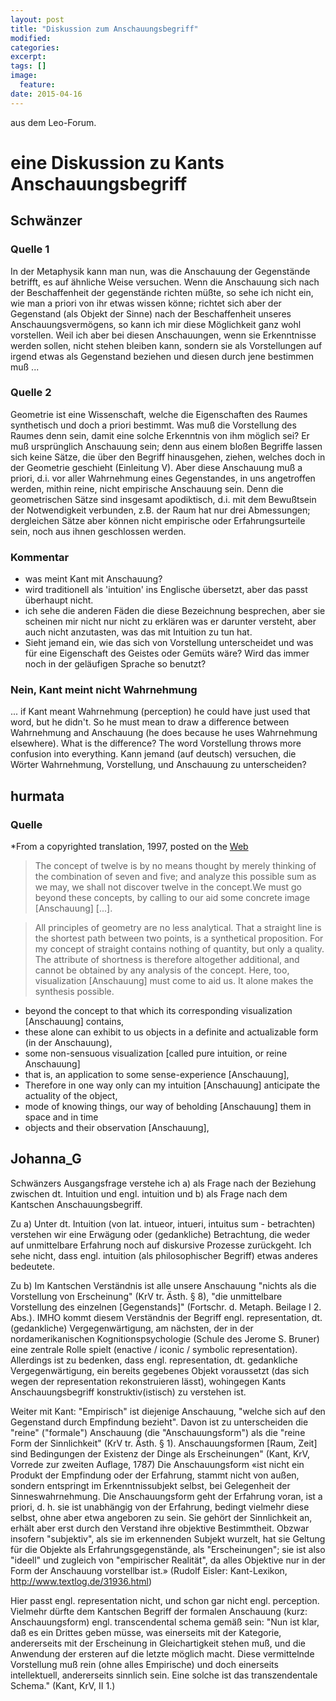 ```yaml
---
layout: post
title: "Diskussion zum Anschauungsbegriff"
modified:
categories: 
excerpt:
tags: []
image:
  feature:
date: 2015-04-16
---
```

aus dem Leo-Forum.
# eine Diskussion zu Kants Anschauungsbegriff

## Schwänzer

### Quelle 1

In der Metaphysik kann man nun, was die Anschauung der Gegenstände betrifft, es auf ähnliche Weise versuchen.
Wenn die Anschauung sich nach der Beschaffenheit der gegenstände richten müßte, so sehe ich nicht ein, wie man a priori von ihr etwas wissen könne; richtet sich aber der Gegenstand (als Objekt der Sinne) nach der Beschaffenheit unseres Anschauungsvermögens, so kann ich
mir diese Möglichkeit ganz wohl vorstellen. Weil ich aber bei diesen Anschauungen, wenn sie Erkenntnisse werden sollen, nicht stehen bleiben kann, sondern sie als Vorstellungen auf irgend etwas als Gegenstand beziehen und diesen durch jene bestimmen muß ...

### Quelle 2

Geometrie ist eine Wissenschaft, welche die Eigenschaften des Raumes synthetisch und doch a priori bestimmt. Was muß die Vorstellung des Raumes denn sein, damit eine solche Erkenntnis von ihm möglich sei? Er muß ursprünglich Anschauung sein; denn aus einem bloßen Begriffe lassen sich keine Sätze, die über den Begriff hinausgehen, ziehen, welches doch in der Geometrie geschieht (Einleitung V). Aber diese Anschauung muß a priori, d.i. vor aller Wahrnehmung eines Gegenstandes, in uns angetroffen werden, mithin reine, nicht empirische Anschauung sein. Denn die geometrischen Sätze sind insgesamt apodiktisch, d.i. mit dem Bewußtsein der Notwendigkeit verbunden, z.B. der Raum hat nur drei Abmessungen; dergleichen Sätze aber können nicht empirische oder Erfahrungsurteile sein, noch aus ihnen geschlossen werden.

### Kommentar	

* was meint Kant mit Anschauung?  
* wird traditionell als 'intuition' ins Englische übersetzt, aber das passt überhaupt nicht.  
* ich sehe die anderen Fäden die diese Bezeichnung besprechen, aber sie scheinen mir nicht nur nicht zu erklären was er darunter versteht, aber auch nicht anzutasten, was das mit Intuition zu tun hat.  
* Sieht jemand ein, wie das sich von Vorstellung unterscheidet und was für eine Eigenschaft des Geistes oder Gemüts wäre? Wird das immer noch in der geläufigen Sprache so benutzt?

### Nein, Kant meint nicht Wahrnehmung

... if Kant meant Wahrnehmung (perception) he could have just used that word, but he didn't. So he must mean to draw a difference between Wahrnehmung and Anschauung (he does because he uses Wahrnehmung elsewhere). What is the difference? The word Vorstellung throws more confusion into everything. Kann jemand (auf deutsch) versuchen, die Wörter Wahrnehmung, Vorstellung, und Anschauung zu unterscheiden?

## hurmata

### Quelle

*From a copyrighted translation, 1997, posted on the [Web](http://philosophy.eserver.org/kant-prolegomena.txt)

> The concept of twelve is by no means thought by merely thinking of the combination of seven and five; and analyze this
possible sum as we may, we shall not discover twelve in the concept.We must go beyond these concepts, by calling to our aid some concrete image [Anschauung] [...].

> All principles of geometry are no less analytical. That a straight line is the shortest path between two points, is a
synthetical proposition. For my concept of straight contains nothing of quantity, but only a quality. The attribute of
shortness is therefore altogether additional, and cannot be obtained by any analysis of the concept. Here, too, visualization [Anschauung] must come to aid us. It alone makes the synthesis possible.

* beyond the concept to that which its corresponding visualization [Anschauung] contains,  
* these alone can exhibit to us objects in a definite and actualizable form (in der Anschauung),  
* some non-sensuous visualization [called pure intuition, or reine Anschauung]  
* that is, an application to some sense-experience [Anschauung],  
* Therefore in one way only can my intuition [Anschauung] anticipate the actuality of the object,  
* mode of knowing things, our way of beholding [Anschauung] them in space and in time  
* objects and their observation [Anschauung], 

## Johanna_G

Schwänzers Ausgangsfrage verstehe ich a) als Frage nach der Beziehung zwischen dt. Intuition und engl. intuition und b) als Frage nach dem Kantschen Anschauungsbegriff.


Zu a) Unter dt. Intuition (von lat. intueor, intueri, intuitus sum - betrachten) verstehen wir eine Erwägung oder (gedankliche) Betrachtung, die weder auf unmittelbare Erfahrung noch auf diskursive Prozesse zurückgeht.
Ich sehe nicht, dass engl. intuition (als philosophischer Begriff) etwas anderes bedeutete.


Zu b) Im Kantschen Verständnis ist alle unsere Anschauung "nichts als die Vorstellung von Erscheinung" (KrV tr. Ästh. § 8), "die unmittelbare Vorstellung des einzelnen [Gegenstands]" (Fortschr. d. Metaph. Beilage I 2. Abs.).
IMHO kommt diesem Verständnis der Begriff engl. representation, dt. (gedankliche) Vergegenwärtigung, am nächsten, der in der nordamerikanischen Kognitionspsychologie (Schule des Jerome S. Bruner) eine zentrale Rolle spielt (enactive / iconic / symbolic representation). Allerdings ist zu bedenken, dass engl. representation, dt. gedankliche Vergegenwärtigung, ein bereits gegebenes Objekt voraussetzt (das sich wegen der representation rekonstruieren lässt), wohingegen Kants Anschauungsbegriff konstruktiv(istisch) zu verstehen ist.

Weiter mit Kant:
"Empirisch" ist diejenige Anschauung, "welche sich auf den Gegenstand durch Empfindung bezieht". Davon ist zu unterscheiden die "reine" ("formale") Anschauung (die "Anschauungsform") als die "reine Form der Sinnlichkeit" (KrV tr. Ästh. § 1). Anschauungsformen [Raum, Zeit] sind Bedingungen der Existenz der Dinge als Erscheinungen" (Kant, KrV, Vorrede zur zweiten Auflage, 1787) Die Anschauungsform «ist nicht ein Produkt der Empfindung oder der Erfahrung, stammt nicht von außen, sondern entspringt im Erkenntnissubjekt selbst, bei Gelegenheit der Sinneswahrnehmung. Die Anschauungsform geht der Erfahrung voran, ist a priori, d. h. sie ist unabhängig von der Erfahrung, bedingt vielmehr diese selbst, ohne aber etwa angeboren zu sein. Sie gehört der Sinnlichkeit an, erhält aber erst durch den Verstand ihre objektive Bestimmtheit. Obzwar insofern "subjektiv", als sie im erkennenden Subjekt wurzelt, hat sie Geltung für die Objekte als Erfahrungsgegenstände, als "Erscheinungen"; sie ist also "ideell" und zugleich von "empirischer Realität", da alles Objektive nur in der Form der Anschauung vorstellbar ist.» (Rudolf Eisler: Kant-Lexikon, http://www.textlog.de/31936.html)

Hier passt engl. representation nicht, und schon gar nicht engl. perception. Vielmehr dürfte dem Kantschen Begriff der formalen Anschauung (kurz: Anschauungsform) engl. transcendental schema gemäß sein:
"Nun ist klar, daß es ein Drittes geben müsse, was einerseits mit der Kategorie, andererseits mit der Erscheinung in Gleichartigkeit stehen muß, und die Anwendung der ersteren auf die letzte möglich macht. Diese vermittelnde Vorstellung muß rein (ohne alles Empirische) und doch einerseits intellektuell, andererseits sinnlich sein. Eine solche ist das transzendentale Schema." (Kant, KrV, II 1.)